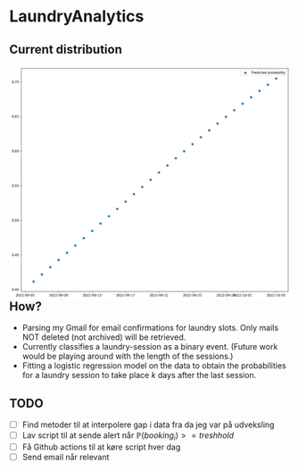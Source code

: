 # LaundryAnalytics
## Current distribution
<img src="current_predictions.png"
     alt="Markdown Monster icon"
     style="float: left; margin-right: 10px;" />

## How?
- Parsing my Gmail for email confirmations for laundry slots. Only mails NOT deleted (not archived) will be retrieved. 
- Currently classifies a laundry-session as a binary event. (Future work would be playing around with the length of the sessions.)
- Fitting a logistic regression model on the data to obtain the probabilities for a laundry session to take place $k$ days after the last session. 

## TODO
- [ ] Find metoder til at interpolere gap i data fra da jeg var på udveksling
- [ ] Lav script til at sende alert når $\mathbb{P}(booking_i) >= treshhold$
- [ ] Få Github actions til at køre script hver dag
- [ ] Send email når relevant
